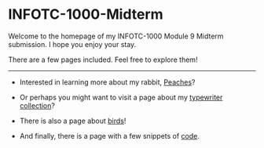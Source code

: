 # INFOTC-1000-Midterm

Welcome to the homepage of my INFOTC-1000 Module 9 Midterm submission. I hope you enjoy your stay.

There are a few pages included. Feel free to explore them!

***

* Interested in learning more about my rabbit, [Peaches](Peaches.md)?

* Or perhaps you might want to visit a page about my [typewriter collection](Typewriters.md)?

* There is also a page about [birds](Birds.md)!

* And finally, there is a page with a few snippets of [code](Code.md).
